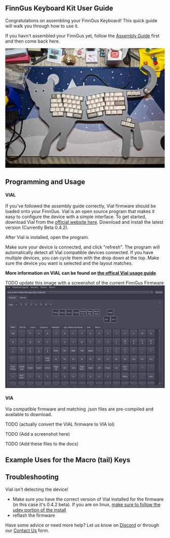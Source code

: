 ## FinnGus Keyboard Kit User Guide
Congratulations on assembling your FinnGus Keyboard! This quick guide will walk you through how to use it.

If you havn't assembled your FinnGus yet, follow the [Assembly Guide](/FinnGus/finngus-kit-assembly-guide.html) first and then come back here.

![img](/assets/FinnGus/PXL_20220322_234046595.jpg)

## Programming and Usage

#### VIAL
If you've followed the assembly guide correctly, Vial firmware should be loaded onto your FinnGus. Vial is an open source program that makes it easy to configure the device with a simple interface. To get started, download Vial from the [official website here](https://get.Vial.today). Download and install the latest version (Currently Beta 0.4.2).

After Vial is installed, open the program.

Make sure your device is connected, and click "refresh". The program will automatically detect all Vial compatible devices connected. If you have multiple devices, you can cycle them with the drop down at the top. Make sure the device you want is selected and the layout matches.

**More information on VIAL can be found on [the offical Vial usage guide](https://get.vial.today/manual/)**

TODO update this image with a screenshot of the current FinnGus Firmware
![img](/assets/GB3/pikatea-macropad-gb3-vial.png)

#### VIA
Via compatible firmware and matching .json files are pre-compiled and available to download.

TODO (actually convert the VIAL firmware to VIA lol)

TODO (Add a screenshot here)

TODO (Add these files to the docs)

## Example Uses for the Macro (tail) Keys
<MacroUsesKeyboard/>

## Troubleshooting
Vial isn't detecting the device!
* Make sure you have the correct version of Vial installed for the firmware (in this case it's 0.4.2 beta). If you are on linux, [make sure to follow the udev portion of the install](https://get.Vial.today)
* reflash the firmware

Have some advice or need more help? Let us know on [Discord](https://www.pikatea.com/discord) or through our [Contact Us](https://www.pikatea.com/pages/contact-us) form.